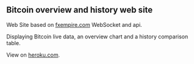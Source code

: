 ## Bitcoin overview and history web site

Web Site based on [fxempire.com](https://www.fxempire.com/crypto/btc) WebSocket and api.

Displaying Bitcoin live data, an overview chart and a history comparison table.

View on [heroku.com](https://bitcoin-data.herokuapp.com/).